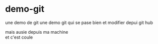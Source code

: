 # demo-git
une demo de git
une demo git qui se pase bien
et modifier depui git hub

mais ausie depuis ma machine  
et  c'est coule
